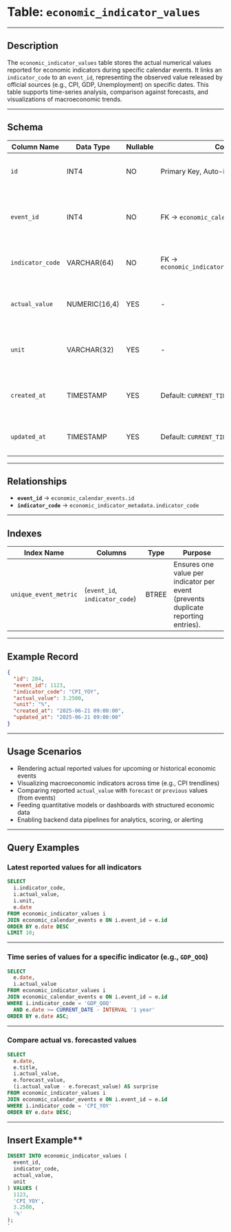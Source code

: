 # **Table: `economic_indicator_values`**

---

## **Description**

The `economic_indicator_values` table stores the actual numerical values reported for economic indicators during specific calendar events. It links an `indicator_code` to an `event_id`, representing the observed value released by official sources (e.g., CPI, GDP, Unemployment) on specific dates. This table supports time-series analysis, comparison against forecasts, and visualizations of macroeconomic trends.

---

## **Schema**

| Column Name      | Data Type     | Nullable | Constraints                       | Description  |
| ---------------- | ------------- | -------- | -------------------------------------------------| ----------------------------------------------------------- |
| `id`             | INT4          | NO       | Primary Key, Auto-increment                      | Unique identifier for each value record.                    |
| `event_id`       | INT4          | NO       | FK → `economic_calendar_events.id`               | References the associated economic calendar event.          |
| `indicator_code` | VARCHAR(64)   | NO       | FK → `economic_indicator_metadata.indicator_code`| Identifier of the indicator the value is tied to.           |
| `actual_value`   | NUMERIC(16,4) | YES      | -                                                | The reported value of the indicator (e.g., 3.2500 = 3.25%). |
| `unit`           | VARCHAR(32)   | YES      | -                                                | Unit of measurement (overrides metadata if specified).      |
| `created_at`     | TIMESTAMP     | YES      | Default: `CURRENT_TIMESTAMP`                     | Timestamp when the value was first recorded.                |
| `updated_at`     | TIMESTAMP     | YES      | Default: `CURRENT_TIMESTAMP`                     | Timestamp when the value was last modified.                 |

---

## **Relationships**

* **`event_id`** → `economic_calendar_events.id`
* **`indicator_code`** → `economic_indicator_metadata.indicator_code`

---

## **Indexes**

| Index Name            | Columns                        | Type  | Purpose                                                                           |
| --------------------- | ------------------------------ | ----- | --------------------------------------------------------------------------------- |
| `unique_event_metric` | (`event_id`, `indicator_code`) | BTREE | Ensures one value per indicator per event (prevents duplicate reporting entries). |

---

## **Example Record**

```json
{
  "id": 284,
  "event_id": 1123,
  "indicator_code": "CPI_YOY",
  "actual_value": 3.2500,
  "unit": "%",
  "created_at": "2025-06-21 09:00:00",
  "updated_at": "2025-06-21 09:00:00"
}
```

---

## **Usage Scenarios**

* Rendering actual reported values for upcoming or historical economic events
* Visualizing macroeconomic indicators across time (e.g., CPI trendlines)
* Comparing reported `actual_value` with `forecast` or `previous` values (from events)
* Feeding quantitative models or dashboards with structured economic data
* Enabling backend data pipelines for analytics, scoring, or alerting

---

## **Query Examples**

### Latest reported values for all indicators

```sql
SELECT 
  i.indicator_code, 
  i.actual_value, 
  i.unit, 
  e.date
FROM economic_indicator_values i
JOIN economic_calendar_events e ON i.event_id = e.id
ORDER BY e.date DESC
LIMIT 10;
```

---

### Time series of values for a specific indicator (e.g., `GDP_QOQ`)

```sql
SELECT 
  e.date, 
  i.actual_value
FROM economic_indicator_values i
JOIN economic_calendar_events e ON i.event_id = e.id
WHERE i.indicator_code = 'GDP_QOQ'
  AND e.date >= CURRENT_DATE - INTERVAL '1 year'
ORDER BY e.date ASC;
```

---

### Compare actual vs. forecasted values

```sql
SELECT 
  e.date,
  e.title,
  i.actual_value,
  e.forecast_value,
  (i.actual_value - e.forecast_value) AS surprise
FROM economic_indicator_values i
JOIN economic_calendar_events e ON i.event_id = e.id
WHERE i.indicator_code = 'CPI_YOY'
ORDER BY e.date DESC;
```

---

## Insert Example**

```sql
INSERT INTO economic_indicator_values (
  event_id,
  indicator_code,
  actual_value,
  unit
) VALUES (
  1123,
  'CPI_YOY',
  3.2500,
  '%'
);
`